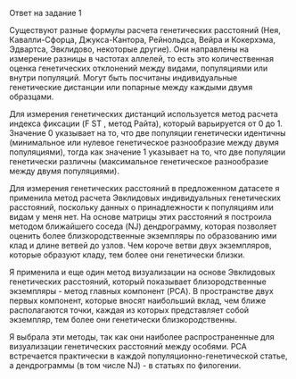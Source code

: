 Ответ на задание 1

Существуют разные формулы расчета генетических расстояний (Нея, Кавалли-Сфорца, Джукса-Кантора, Рейнольдса, Вейра и Кокерхэма, Эдвартса, Эвклидово, некоторые другие). Они направлены на измерение разницы в частотах аллелей, то есть это количественная оценка генетических отклонений между видами, популяциями или внутри популяций. Могут быть посчитаны индивидуальные генетические дистанции или попарные между каждыми двумя образцами.

Для измерения генетических дистанций используется метод расчета индекса фиксации (F ST , метод Райта), который варьируется от 0 до 1. Значение 0 указывает на то, что две популяции генетически идентичны (минимальное или нулевое генетическое разнообразие между двумя популяциями), тогда как значение 1 указывает на то, что две популяции генетически различны (максимальное генетическое разнообразие между двумя популяциями).

Для измерения генетических расстояний в предложенном датасете я применила метод расчета Эвклидовых индивидуальных генетических расстояний, поскольку данных о принадлежности к популяциям или видам у меня нет. На основе матрицы этих расстояний я построила методом ближайшего соседа (NJ) дендрограмму, которая позволяет оценить более близкородственные экземпляры по образованию ими клад и длине ветвей до узлов. Чем короче ветви двух экземпляров, которые образуют кладу, тем более они генетически близки.

Я применила и еще один метод визуализации на основе Эвклидовых генетических расстояний, который показывает близородственные экземпляры - метод главных компонент (PCA). В пространстве двух первых компонент, которые вносят наибольший вклад, чем ближе располагаются точки, каждая из которых представляет собой экземпляр, тем более они генетически близкородственны.

Я выбрала эти методы, так как они наиболее распространенные для визуализации генетических расстояний между особями. PCA встречается практически в каждой популяционно-генетической статье, а дендрограммы (в том числе NJ) - в статьях по филогении.
